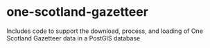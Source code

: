 # one-scotland-gazetteer
Includes code to support the download, process, and loading of One Scotland Gazetteer data in a PostGIS database
